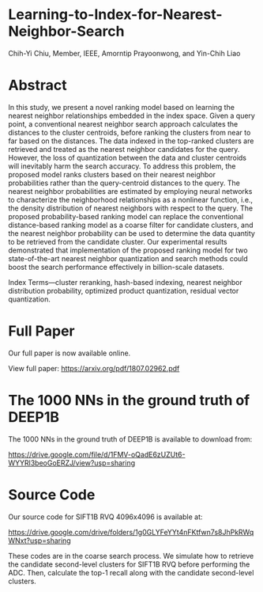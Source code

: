 # Learning-to-Index-for-Nearest-Neighbor-Search
Chih-Yi Chiu, Member, IEEE, Amorntip Prayoonwong, and Yin-Chih Liao

# Abstract
In this study, we present a novel ranking model based on learning the nearest neighbor relationships embedded in the index
space. Given a query point, a conventional nearest neighbor search approach calculates the distances to the cluster centroids, before
ranking the clusters from near to far based on the distances. The data indexed in the top-ranked clusters are retrieved and treated as
the nearest neighbor candidates for the query. However, the loss of quantization between the data and cluster centroids will inevitably
harm the search accuracy. To address this problem, the proposed model ranks clusters based on their nearest neighbor probabilities
rather than the query-centroid distances to the query. The nearest neighbor probabilities are estimated by employing neural networks
to characterize the neighborhood relationships as a nonlinear function, i.e., the density distribution of nearest neighbors with respect to the query. The proposed probability-based ranking model can replace the conventional distance-based ranking model as a coarse filter
for candidate clusters, and the nearest neighbor probability can be used to determine the data quantity to be retrieved from the
candidate cluster. Our experimental results demonstrated that implementation of the proposed ranking model for two state-of-the-art
nearest neighbor quantization and search methods could boost the search performance effectively in billion-scale datasets.

Index Terms—cluster reranking, hash-based indexing, nearest neighbor distribution probability, optimized product quantization,
residual vector quantization.

# Full Paper
  Our full paper is now available online.
  
  View full paper: https://arxiv.org/pdf/1807.02962.pdf

# The 1000 NNs in the ground truth of DEEP1B
  The 1000 NNs in the ground truth of DEEP1B is available to download from: 
  
  https://drive.google.com/file/d/1FMV-oQadE6zUZUt6-WYYRl3beoGoERZJ/view?usp=sharing
  
# Source Code
  Our source code for SIFT1B RVQ 4096x4096 is available at:
  
  https://drive.google.com/drive/folders/1g0GLYFeYYt4nFKtfwn7s8JhPkRWqWNxt?usp=sharing
  
  These codes are in the coarse search process. We simulate how to retrieve the candidate second-level clusters for SIFT1B RVQ before performing the ADC. Then, calculate the top-1 recall along with the candidate second-level clusters.
